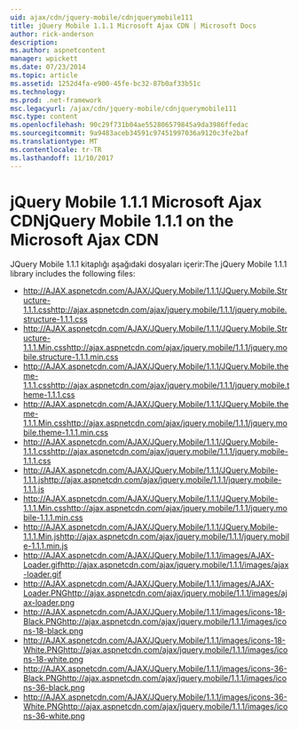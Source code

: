 ```yaml
---
uid: ajax/cdn/jquery-mobile/cdnjquerymobile111
title: jQuery Mobile 1.1.1 Microsoft Ajax CDN | Microsoft Docs
author: rick-anderson
description: 
ms.author: aspnetcontent
manager: wpickett
ms.date: 07/23/2014
ms.topic: article
ms.assetid: 1252d4fa-e900-45fe-bc32-87b0af33b51c
ms.technology: 
ms.prod: .net-framework
msc.legacyurl: /ajax/cdn/jquery-mobile/cdnjquerymobile111
msc.type: content
ms.openlocfilehash: 90c29f731b04ae552806579845a9da3986ffedac
ms.sourcegitcommit: 9a9483aceb34591c97451997036a9120c3fe2baf
ms.translationtype: MT
ms.contentlocale: tr-TR
ms.lasthandoff: 11/10/2017
---
```

<a name="jquery-mobile-111-on-the-microsoft-ajax-cdn"></a><span data-ttu-id="7fe78-102">jQuery Mobile 1.1.1 Microsoft Ajax CDN</span><span class="sxs-lookup"><span data-stu-id="7fe78-102">jQuery Mobile 1.1.1 on the Microsoft Ajax CDN</span></span>
====================
<span data-ttu-id="7fe78-103">JQuery Mobile 1.1.1 kitaplığı aşağıdaki dosyaları içerir:</span><span class="sxs-lookup"><span data-stu-id="7fe78-103">The jQuery Mobile 1.1.1 library includes the following files:</span></span>

- <span data-ttu-id="7fe78-104">http://AJAX.aspnetcdn.com/AJAX/JQuery.Mobile/1.1.1/JQuery.Mobile.Structure-1.1.1.css</span><span class="sxs-lookup"><span data-stu-id="7fe78-104">http://ajax.aspnetcdn.com/ajax/jquery.mobile/1.1.1/jquery.mobile.structure-1.1.1.css</span></span>
- <span data-ttu-id="7fe78-105">http://AJAX.aspnetcdn.com/AJAX/JQuery.Mobile/1.1.1/JQuery.Mobile.Structure-1.1.1.Min.css</span><span class="sxs-lookup"><span data-stu-id="7fe78-105">http://ajax.aspnetcdn.com/ajax/jquery.mobile/1.1.1/jquery.mobile.structure-1.1.1.min.css</span></span>
- <span data-ttu-id="7fe78-106">http://AJAX.aspnetcdn.com/AJAX/JQuery.Mobile/1.1.1/JQuery.Mobile.theme-1.1.1.css</span><span class="sxs-lookup"><span data-stu-id="7fe78-106">http://ajax.aspnetcdn.com/ajax/jquery.mobile/1.1.1/jquery.mobile.theme-1.1.1.css</span></span>
- <span data-ttu-id="7fe78-107">http://AJAX.aspnetcdn.com/AJAX/JQuery.Mobile/1.1.1/JQuery.Mobile.theme-1.1.1.Min.css</span><span class="sxs-lookup"><span data-stu-id="7fe78-107">http://ajax.aspnetcdn.com/ajax/jquery.mobile/1.1.1/jquery.mobile.theme-1.1.1.min.css</span></span>
- <span data-ttu-id="7fe78-108">http://AJAX.aspnetcdn.com/AJAX/JQuery.Mobile/1.1.1/JQuery.Mobile-1.1.1.css</span><span class="sxs-lookup"><span data-stu-id="7fe78-108">http://ajax.aspnetcdn.com/ajax/jquery.mobile/1.1.1/jquery.mobile-1.1.1.css</span></span>
- <span data-ttu-id="7fe78-109">http://AJAX.aspnetcdn.com/AJAX/JQuery.Mobile/1.1.1/JQuery.Mobile-1.1.1.js</span><span class="sxs-lookup"><span data-stu-id="7fe78-109">http://ajax.aspnetcdn.com/ajax/jquery.mobile/1.1.1/jquery.mobile-1.1.1.js</span></span>
- <span data-ttu-id="7fe78-110">http://AJAX.aspnetcdn.com/AJAX/JQuery.Mobile/1.1.1/JQuery.Mobile-1.1.1.Min.css</span><span class="sxs-lookup"><span data-stu-id="7fe78-110">http://ajax.aspnetcdn.com/ajax/jquery.mobile/1.1.1/jquery.mobile-1.1.1.min.css</span></span>
- <span data-ttu-id="7fe78-111">http://AJAX.aspnetcdn.com/AJAX/JQuery.Mobile/1.1.1/JQuery.Mobile-1.1.1.Min.js</span><span class="sxs-lookup"><span data-stu-id="7fe78-111">http://ajax.aspnetcdn.com/ajax/jquery.mobile/1.1.1/jquery.mobile-1.1.1.min.js</span></span>
- <span data-ttu-id="7fe78-112">http://AJAX.aspnetcdn.com/AJAX/JQuery.Mobile/1.1.1/images/AJAX-Loader.gif</span><span class="sxs-lookup"><span data-stu-id="7fe78-112">http://ajax.aspnetcdn.com/ajax/jquery.mobile/1.1.1/images/ajax-loader.gif</span></span>
- <span data-ttu-id="7fe78-113">http://AJAX.aspnetcdn.com/AJAX/JQuery.Mobile/1.1.1/images/AJAX-Loader.PNG</span><span class="sxs-lookup"><span data-stu-id="7fe78-113">http://ajax.aspnetcdn.com/ajax/jquery.mobile/1.1.1/images/ajax-loader.png</span></span>
- <span data-ttu-id="7fe78-114">http://AJAX.aspnetcdn.com/AJAX/JQuery.Mobile/1.1.1/images/icons-18-Black.PNG</span><span class="sxs-lookup"><span data-stu-id="7fe78-114">http://ajax.aspnetcdn.com/ajax/jquery.mobile/1.1.1/images/icons-18-black.png</span></span>
- <span data-ttu-id="7fe78-115">http://AJAX.aspnetcdn.com/AJAX/JQuery.Mobile/1.1.1/images/icons-18-White.PNG</span><span class="sxs-lookup"><span data-stu-id="7fe78-115">http://ajax.aspnetcdn.com/ajax/jquery.mobile/1.1.1/images/icons-18-white.png</span></span>
- <span data-ttu-id="7fe78-116">http://AJAX.aspnetcdn.com/AJAX/JQuery.Mobile/1.1.1/images/icons-36-Black.PNG</span><span class="sxs-lookup"><span data-stu-id="7fe78-116">http://ajax.aspnetcdn.com/ajax/jquery.mobile/1.1.1/images/icons-36-black.png</span></span>
- <span data-ttu-id="7fe78-117">http://AJAX.aspnetcdn.com/AJAX/JQuery.Mobile/1.1.1/images/icons-36-White.PNG</span><span class="sxs-lookup"><span data-stu-id="7fe78-117">http://ajax.aspnetcdn.com/ajax/jquery.mobile/1.1.1/images/icons-36-white.png</span></span>

